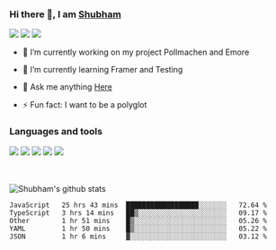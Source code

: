 ### Hi there 👋, I am <a href="https://shubhski.dev/" target="_blank">Shubham</a>

<a href="https://twitter.com/shubhski" target="_blank"><img src="https://img.icons8.com/color/48/000000/twitter.png"/></a>
<a href="https://www.linkedin.com/in/shubhski/" target="_blank"><img src="https://img.icons8.com/fluent/48/000000/linkedin.png"/></a>
<a href="mailto:shubham88ingh@gmail.com"><img src="https://img.icons8.com/ios/48/000000/important-mail.png"/></a>

- 🔭 I’m currently working on  my project Pollmachen and Emore
- 🌱 I’m currently learning Framer and Testing 

- 💬 Ask me anything [Here](https://github.com/shubhsk88/shubhsk88/issues)
- ⚡ Fun fact: I want to be a polyglot 

### Languages and tools


<div>
<img src="https://img.icons8.com/plasticine/48/000000/react.png"/>
<img src="https://img.icons8.com/color/48/000000/graphql.png"/>
<img src="https://img.icons8.com/color/48/000000/javascript.png"/>
<img src="https://img.icons8.com/color/48/000000/mongodb.png"/>
<img src="https://img.icons8.com/color/48/000000/nodejs.png"/>
</div>
<br/>
<br/>


![Shubham's github stats](https://github-readme-stats.vercel.app/api?username=shubhsk88&count_private=true&theme=theme=radical)

<!--START_SECTION:waka-->
```text
JavaScript   25 hrs 43 mins  ██████████████████░░░░░░░   72.64 % 
TypeScript   3 hrs 14 mins   ██▒░░░░░░░░░░░░░░░░░░░░░░   09.17 % 
Other        1 hr 51 mins    █▒░░░░░░░░░░░░░░░░░░░░░░░   05.26 % 
YAML         1 hr 50 mins    █▒░░░░░░░░░░░░░░░░░░░░░░░   05.22 % 
JSON         1 hr 6 mins     ▓░░░░░░░░░░░░░░░░░░░░░░░░   03.12 % 
```
<!--END_SECTION:waka-->



